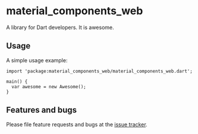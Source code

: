 # material_components_web

A library for Dart developers. It is awesome.

## Usage

A simple usage example:

    import 'package:material_components_web/material_components_web.dart';

    main() {
      var awesome = new Awesome();
    }

## Features and bugs

Please file feature requests and bugs at the [issue tracker][tracker].

[tracker]: http://example.com/issues/replaceme
